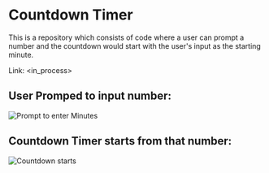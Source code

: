 # Countdown Timer
This is a repository which consists of code where a user can prompt a number and the countdown would start with the user's input as the starting minute.

Link: <in_process>

## User Promped to input number: 

![Prompt to enter Minutes](https://media.discordapp.net/attachments/806881514389766184/1101777722784612383/Screenshot_4024.png?width=1177&height=662)

## Countdown Timer starts from that number: 

![Countdown starts](https://media.discordapp.net/attachments/806881514389766184/1101777991203299348/Screenshot_4025.png?width=1177&height=662)
